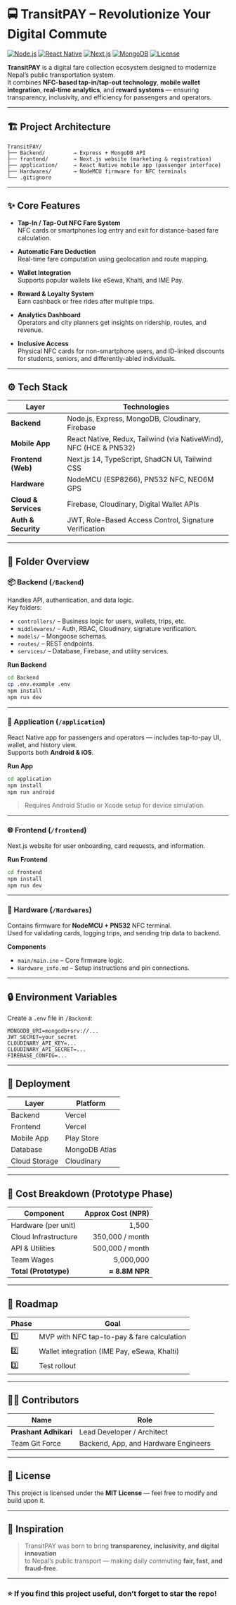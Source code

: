 # 🚍 TransitPAY – Revolutionize Your Digital Commute

[![Node.js](https://img.shields.io/badge/Node.js-18.x-brightgreen)](https://nodejs.org/)
[![React Native](https://img.shields.io/badge/React%20Native-0.7x-blue)](https://reactnative.dev/)
[![Next.js](https://img.shields.io/badge/Next.js-14-black)](https://nextjs.org/)
[![MongoDB](https://img.shields.io/badge/MongoDB-6.x-green)](https://www.mongodb.com/)
[![License](https://img.shields.io/badge/license-MIT-blue.svg)](LICENSE)

**TransitPAY** is a digital fare collection ecosystem designed to modernize Nepal’s public transportation system.  
It combines **NFC-based tap-in/tap-out technology**, **mobile wallet integration**, **real-time analytics**, and **reward systems** — ensuring transparency, inclusivity, and efficiency for passengers and operators.

---

## 🏗️ Project Architecture

```
TransitPAY/
├── Backend/         → Express + MongoDB API
├── frontend/        → Next.js website (marketing & registration)
├── application/     → React Native mobile app (passenger interface)
├── Hardwares/       → NodeMCU firmware for NFC terminals
└── .gitignore
```

---

## ✨ Core Features

- **Tap-In / Tap-Out NFC Fare System**  
  NFC cards or smartphones log entry and exit for distance-based fare calculation.

- **Automatic Fare Deduction**  
  Real-time fare computation using geolocation and route mapping.

- **Wallet Integration**  
  Supports popular wallets like eSewa, Khalti, and IME Pay.

- **Reward & Loyalty System**  
  Earn cashback or free rides after multiple trips.

- **Analytics Dashboard**  
  Operators and city planners get insights on ridership, routes, and revenue.

- **Inclusive Access**  
  Physical NFC cards for non-smartphone users, and ID-linked discounts for students, seniors, and differently-abled individuals.

---

## ⚙️ Tech Stack

| Layer                | Technologies                                                      |
| -------------------- | ----------------------------------------------------------------- |
| **Backend**          | Node.js, Express, MongoDB, Cloudinary, Firebase                   |
| **Mobile App**       | React Native, Redux, Tailwind (via NativeWind), NFC (HCE & PN532) |
| **Frontend (Web)**   | Next.js 14, TypeScript, ShadCN UI, Tailwind CSS                   |
| **Hardware**         | NodeMCU (ESP8266), PN532 NFC, NEO6M GPS                           |
| **Cloud & Services** | Firebase, Cloudinary, Digital Wallet APIs                         |
| **Auth & Security**  | JWT, Role-Based Access Control, Signature Verification            |

---

## 🧩 Folder Overview

### 📦 Backend (`/Backend`)

Handles API, authentication, and data logic.  
Key folders:

- `controllers/` – Business logic for users, wallets, trips, etc.
- `middlewares/` – Auth, RBAC, Cloudinary, signature verification.
- `models/` – Mongoose schemas.
- `routes/` – REST endpoints.
- `services/` – Database, Firebase, and utility services.

**Run Backend**

```bash
cd Backend
cp .env.example .env
npm install
npm run dev
```

---

### 📱 Application (`/application`)

React Native app for passengers and operators — includes tap-to-pay UI, wallet, and history view.  
Supports both **Android & iOS**.

**Run App**

```bash
cd application
npm install
npm run android
```

> Requires Android Studio or Xcode setup for device simulation.

---

### 🌐 Frontend (`/frontend`)

Next.js website for user onboarding, card requests, and information.

**Run Frontend**

```bash
cd frontend
npm install
npm run dev
```

---

### 🔌 Hardware (`/Hardwares`)

Contains firmware for **NodeMCU + PN532** NFC terminal.  
Used for validating cards, logging trips, and sending trip data to backend.

**Components**

- `main/main.ino` – Core firmware logic.
- `Hardware_info.md` – Setup instructions and pin connections.

---

## 🔒 Environment Variables

Create a `.env` file in `/Backend`:

```env
MONGODB_URI=mongodb+srv://...
JWT_SECRET=your_secret
CLOUDINARY_API_KEY=...
CLOUDINARY_API_SECRET=...
FIREBASE_CONFIG=...
```

---

## 🚀 Deployment

| Layer         | Platform      |
| ------------- | ------------- |
| Backend       | Vercel        |
| Frontend      | Vercel        |
| Mobile App    | Play Store    |
| Database      | MongoDB Atlas |
| Cloud Storage | Cloudinary    |

---

## 🧾 Cost Breakdown (Prototype Phase)

| Component             | Approx Cost (NPR) |
| --------------------- | ----------------: |
| Hardware (per unit)   |             1,500 |
| Cloud Infrastructure  |   350,000 / month |
| API & Utilities       |   500,000 / month |
| Team Wages            |         5,000,000 |
| **Total (Prototype)** |    **≈ 8.8M NPR** |

---

## 📅 Roadmap

| Phase | Goal                                        |
| ----- | ------------------------------------------- |
| 1️⃣    | MVP with NFC tap-to-pay & fare calculation  |
| 2️⃣    | Wallet integration (IME Pay, eSewa, Khalti) |
| 3️⃣    | Test rollout                                |

---

## 👨‍💻 Contributors

| Name                  | Role                                 |
| --------------------- | ------------------------------------ |
| **Prashant Adhikari** | Lead Developer / Architect           |
| Team Git Force        | Backend, App, and Hardware Engineers |

---

## 📜 License

This project is licensed under the **MIT License** — feel free to modify and build upon it.

---

## 🧠 Inspiration

> TransitPAY was born to bring **transparency, inclusivity, and digital innovation**  
> to Nepal’s public transport — making daily commuting **fair, fast, and fraud-free**.

---

### ⭐ If you find this project useful, don’t forget to star the repo!
